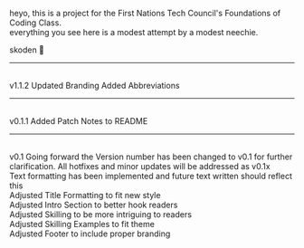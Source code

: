 <p> heyo, this is a project for the First Nations Tech Council's Foundations of Coding Class. <br>
everything you see here is a modest attempt by a modest neechie.<br>

skoden :100:</p>
<hr> <br>
v1.1.2
Updated Branding
Added Abbreviations
<hr> <br>
v0.1.1
Added Patch Notes to README
<hr> <br>
v0.1
Going forward the Version number has been changed to v0.1 for further clarification. All hotfixes and minor updates will be addressed as v0.1x <br>
Text formatting has been implemented and future text written should reflect this <br>
Adjusted Title Formatting to fit new style <br>
Adjusted Intro Section to better hook readers <br>
Adjusted Skilling to be more intriguing to readers <br>
Adjusted Skilling Examples to fit theme <br>
Adjusted Footer to include proper branding <br>

